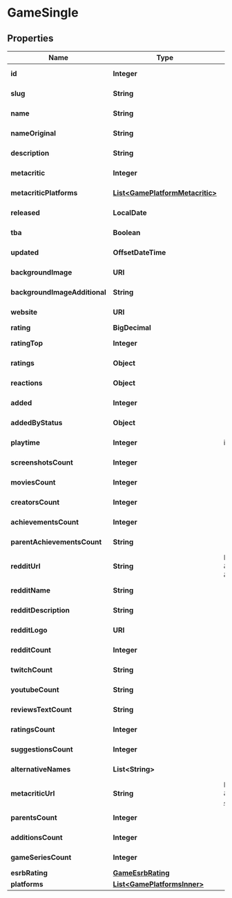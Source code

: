 

# GameSingle


## Properties

| Name | Type | Description | Notes |
|------------ | ------------- | ------------- | -------------|
|**id** | **Integer** |  |  [optional] [readonly] |
|**slug** | **String** |  |  [optional] [readonly] |
|**name** | **String** |  |  [optional] [readonly] |
|**nameOriginal** | **String** |  |  [optional] [readonly] |
|**description** | **String** |  |  [optional] [readonly] |
|**metacritic** | **Integer** |  |  [optional] [readonly] |
|**metacriticPlatforms** | [**List&lt;GamePlatformMetacritic&gt;**](GamePlatformMetacritic.md) |  |  [optional] [readonly] |
|**released** | **LocalDate** |  |  [optional] [readonly] |
|**tba** | **Boolean** |  |  [optional] [readonly] |
|**updated** | **OffsetDateTime** |  |  [optional] [readonly] |
|**backgroundImage** | **URI** |  |  [optional] [readonly] |
|**backgroundImageAdditional** | **String** |  |  [optional] [readonly] |
|**website** | **URI** |  |  [optional] [readonly] |
|**rating** | **BigDecimal** |  |  |
|**ratingTop** | **Integer** |  |  [optional] [readonly] |
|**ratings** | **Object** |  |  [optional] [readonly] |
|**reactions** | **Object** |  |  [optional] [readonly] |
|**added** | **Integer** |  |  [optional] [readonly] |
|**addedByStatus** | **Object** |  |  [optional] [readonly] |
|**playtime** | **Integer** | in hours |  [optional] [readonly] |
|**screenshotsCount** | **Integer** |  |  [optional] [readonly] |
|**moviesCount** | **Integer** |  |  [optional] [readonly] |
|**creatorsCount** | **Integer** |  |  [optional] [readonly] |
|**achievementsCount** | **Integer** |  |  [optional] [readonly] |
|**parentAchievementsCount** | **String** |  |  [optional] [readonly] |
|**redditUrl** | **String** | For example \&quot;https://www.reddit.com/r/uncharted/\&quot; or \&quot;uncharted\&quot; |  [optional] [readonly] |
|**redditName** | **String** |  |  [optional] [readonly] |
|**redditDescription** | **String** |  |  [optional] [readonly] |
|**redditLogo** | **URI** |  |  [optional] [readonly] |
|**redditCount** | **Integer** |  |  [optional] [readonly] |
|**twitchCount** | **String** |  |  [optional] [readonly] |
|**youtubeCount** | **String** |  |  [optional] [readonly] |
|**reviewsTextCount** | **String** |  |  [optional] [readonly] |
|**ratingsCount** | **Integer** |  |  [optional] [readonly] |
|**suggestionsCount** | **Integer** |  |  [optional] [readonly] |
|**alternativeNames** | **List&lt;String&gt;** |  |  [optional] [readonly] |
|**metacriticUrl** | **String** | For example \&quot;http://www.metacritic.com/game/playstation-4/the-witcher-3-wild-hunt\&quot; |  [optional] [readonly] |
|**parentsCount** | **Integer** |  |  [optional] [readonly] |
|**additionsCount** | **Integer** |  |  [optional] [readonly] |
|**gameSeriesCount** | **Integer** |  |  [optional] [readonly] |
|**esrbRating** | [**GameEsrbRating**](GameEsrbRating.md) |  |  [optional] |
|**platforms** | [**List&lt;GamePlatformsInner&gt;**](GamePlatformsInner.md) |  |  [optional] |



